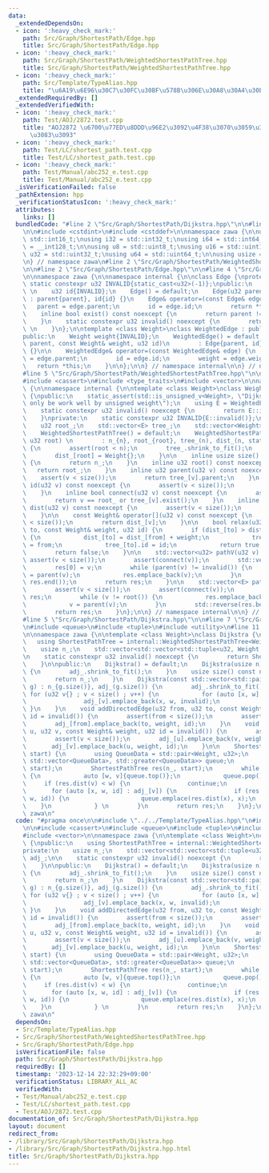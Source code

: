 ```yaml
---
data:
  _extendedDependsOn:
  - icon: ':heavy_check_mark:'
    path: Src/Graph/ShortestPath/Edge.hpp
    title: Src/Graph/ShortestPath/Edge.hpp
  - icon: ':heavy_check_mark:'
    path: Src/Graph/ShortestPath/WeightedShortestPathTree.hpp
    title: Src/Graph/ShortestPath/WeightedShortestPathTree.hpp
  - icon: ':heavy_check_mark:'
    path: Src/Template/TypeAlias.hpp
    title: "\u6A19\u6E96\u30C7\u30FC\u30BF\u578B\u306E\u30A8\u30A4\u30EA\u30A2\u30B9"
  _extendedRequiredBy: []
  _extendedVerifiedWith:
  - icon: ':heavy_check_mark:'
    path: Test/AOJ/2872.test.cpp
    title: "AOJ2872 \u6700\u77ED\u8DDD\u96E2\u3092\u4F38\u3070\u3059\u3048\u3073\u3061\
      \u3083\u3093"
  - icon: ':heavy_check_mark:'
    path: Test/LC/shortest_path.test.cpp
    title: Test/LC/shortest_path.test.cpp
  - icon: ':heavy_check_mark:'
    path: Test/Manual/abc252_e.test.cpp
    title: Test/Manual/abc252_e.test.cpp
  _isVerificationFailed: false
  _pathExtension: hpp
  _verificationStatusIcon: ':heavy_check_mark:'
  attributes:
    links: []
  bundledCode: "#line 2 \"Src/Graph/ShortestPath/Dijkstra.hpp\"\n\n#line 2 \"Src/Template/TypeAlias.hpp\"\
    \n\n#include <cstdint>\n#include <cstddef>\n\nnamespace zawa {\n\nusing i16 =\
    \ std::int16_t;\nusing i32 = std::int32_t;\nusing i64 = std::int64_t;\nusing i128\
    \ = __int128_t;\n\nusing u8 = std::uint8_t;\nusing u16 = std::uint16_t;\nusing\
    \ u32 = std::uint32_t;\nusing u64 = std::uint64_t;\n\nusing usize = std::size_t;\n\
    \n} // namespace zawa\n#line 2 \"Src/Graph/ShortestPath/WeightedShortestPathTree.hpp\"\
    \n\n#line 2 \"Src/Graph/ShortestPath/Edge.hpp\"\n\n#line 4 \"Src/Graph/ShortestPath/Edge.hpp\"\
    \n\nnamespace zawa {\n\nnamespace internal {\n\nclass Edge {\nprotected:\n   \
    \ static constexpr u32 INVALID{static_cast<u32>(-1)};\npublic:\n    u32 parent{INVALID};\
    \ \n    u32 id{INVALID};\n    Edge() = default;\n    Edge(u32 parent, u32 id)\
    \ : parent{parent}, id{id} {}\n    Edge& operator=(const Edge& edge) {\n     \
    \   parent = edge.parent;\n        id = edge.id;\n        return *this;\n    }\n\
    \    inline bool exist() const noexcept {\n        return parent != INVALID;\n\
    \    }\n    static constexpr u32 invalid() noexcept {\n        return INVALID;\
    \ \n    }\n};\n\ntemplate <class Weight>\nclass WeightedEdge : public Edge {\n\
    public:\n    Weight weight{INVALID};\n    WeightedEdge() = default;\n    WeightedEdge(u32\
    \ parent, const Weight& weight, u32 id)\n        : Edge{parent, id}, weight{weight}\
    \ {}\n\n    WeightedEdge& operator=(const WeightedEdge& edge) {\n        parent\
    \ = edge.parent;\n        id = edge.id;\n        weight = edge.weight;\n     \
    \   return *this;\n    }\n\n};\n\n} // namespace internal\n\n} // namespace zawa\n\
    #line 5 \"Src/Graph/ShortestPath/WeightedShortestPathTree.hpp\"\n\n#include <algorithm>\n\
    #include <cassert>\n#include <type_traits>\n#include <vector>\n\nnamespace zawa\
    \ {\n\nnamespace internal {\n\ntemplate <class Weight>\nclass WeightedShortestPathTree\
    \ {\npublic:\n    static_assert(std::is_unsigned_v<Weight>, \"Dijkstra's Algorithm\
    \ only be work well by unsigned weight\");\n    using E = WeightedEdge<Weight>;\n\
    \    static constexpr u32 invalid() noexcept {\n        return E::invalid();\n\
    \    }\nprivate:\n    static constexpr u32 INVALID{E::invalid()};\n    usize n_;\n\
    \    u32 root_;\n    std::vector<E> tree_;\n    std::vector<Weight> dist_;\npublic:\n\
    \    WeightedShortestPathTree() = default;\n    WeightedShortestPathTree(u32 n,\
    \ u32 root) \n        : n_{n}, root_{root}, tree_(n), dist_(n, static_cast<Weight>(-1))\
    \ {\n        assert(root < n);\n        tree_.shrink_to_fit();\n        dist_.shrink_to_fit();\n\
    \        dist_[root] = Weight{};\n    }\n\n    inline usize size() const noexcept\
    \ {\n        return n_;\n    }\n    inline u32 root() const noexcept {\n     \
    \   return root_;\n    }\n    inline u32 parent(u32 v) const noexcept {\n    \
    \    assert(v < size());\n        return tree_[v].parent;\n    }\n    inline u32\
    \ id(u32 v) const noexcept {\n        assert(v < size());\n        return tree_[v].id;\n\
    \    }\n    inline bool connect(u32 v) const noexcept {\n        assert(v < size());\n\
    \        return v == root_ or tree_[v].exist();\n    }\n    inline const Weight&\
    \ dist(u32 v) const noexcept {\n        assert(v < size());\n        return dist_[v];\n\
    \    }\n\n    const Weight& operator[](u32 v) const noexcept {\n        assert(v\
    \ < size());\n        return dist_[v];\n    }\n\n    bool relax(u32 from, u32\
    \ to, const Weight& weight, u32 id) {\n        if (dist_[to] > dist_[from] + weight)\
    \ {\n            dist_[to] = dist_[from] + weight;\n            tree_[to].parent\
    \ = from;\n            tree_[to].id = id;\n            return true;\n        }\n\
    \        return false;\n    }\n\n    std::vector<u32> pathV(u32 v) {\n       \
    \ assert(v < size());\n        assert(connect(v));\n        std::vector<u32> res(1);\n\
    \        res[0] = v;\n        while (parent(v) != invalid()) {\n            v\
    \ = parent(v);\n            res.emplace_back(v);\n        }\n        std::reverse(res.begin(),\
    \ res.end());\n        return res;\n    }\n\n    std::vector<E> pathE(u32 v) {\n\
    \        assert(v < size());\n        assert(connect(v));\n        std::vector<E>\
    \ res;\n        while (v != root()) {\n            res.emplace_back(tree_[v]);\n\
    \            v = parent(v);\n        }\n        std::reverse(res.begin(), res.end());\n\
    \        return res;\n    }\n};\n\n} // namespace internal\n\n} // namespace zawa\n\
    #line 5 \"Src/Graph/ShortestPath/Dijkstra.hpp\"\n\n#line 7 \"Src/Graph/ShortestPath/Dijkstra.hpp\"\
    \n#include <queue>\n#include <tuple>\n#include <utility>\n#line 11 \"Src/Graph/ShortestPath/Dijkstra.hpp\"\
    \n\nnamespace zawa {\n\ntemplate <class Weight>\nclass Dijkstra {\npublic:\n \
    \   using ShortestPathTree = internal::WeightedShortestPathTree<Weight>;\nprivate:\n\
    \    usize n_;\n    std::vector<std::vector<std::tuple<u32, Weight, u32>>> adj_;\n\
    \n    static constexpr u32 invalid() noexcept {\n        return ShortestPathTree::invalid();\n\
    \    }\n\npublic:\n    Dijkstra() = default;\n    Dijkstra(usize n) : n_{n}, adj_(n)\
    \ {\n        adj_.shrink_to_fit();\n    }\n    usize size() const noexcept {\n\
    \        return n_;\n    }\n    Dijkstra(const std::vector<std::pair<u32, Weight>>&\
    \ g) : n_{g.size()}, adj_(g.size()) {\n        adj_.shrink_to_fit();\n       \
    \ for (u32 v{} ; v < size() ; v++) {\n            for (auto [x, w] : g[v]) {\n\
    \                adj_[v].emplace_back(x, w, invalid);\n            }\n       \
    \ }\n    }\n    void addDirectedEdge(u32 from, u32 to, const Weight& weight, u32\
    \ id = invalid()) {\n        assert(from < size());\n        assert(to < size());\n\
    \        adj_[from].emplace_back(to, weight, id);\n    }\n    void addUndirectedEdge(u32\
    \ u, u32 v, const Weight& weight, u32 id = invalid()) {\n        assert(u < size());\n\
    \        assert(v < size());\n        adj_[u].emplace_back(v, weight, id);\n \
    \       adj_[v].emplace_back(u, weight, id);\n    }\n\n    ShortestPathTree build(u32\
    \ start) {\n        using QueueData = std::pair<Weight, u32>;\n        std::priority_queue<QueueData,\
    \ std::vector<QueueData>, std::greater<QueueData>> queue;\n        queue.emplace(Weight{},\
    \ start);\n        ShortestPathTree res(n_, start);\n        while (queue.size())\
    \ {\n            auto [w, v]{queue.top()};\n            queue.pop();\n       \
    \     if (res.dist(v) < w) {\n                continue;\n            }\n     \
    \       for (auto [x, w, id] : adj_[v]) {\n                if (res.relax(v, x,\
    \ w, id)) {\n                    queue.emplace(res.dist(x), x);\n            \
    \    }\n            } \n        }\n        return res;\n    }\n};\n\n} // namespace\
    \ zawa\n"
  code: "#pragma once\n\n#include \"../../Template/TypeAlias.hpp\"\n#include \"./WeightedShortestPathTree.hpp\"\
    \n\n#include <cassert>\n#include <queue>\n#include <tuple>\n#include <utility>\n\
    #include <vector>\n\nnamespace zawa {\n\ntemplate <class Weight>\nclass Dijkstra\
    \ {\npublic:\n    using ShortestPathTree = internal::WeightedShortestPathTree<Weight>;\n\
    private:\n    usize n_;\n    std::vector<std::vector<std::tuple<u32, Weight, u32>>>\
    \ adj_;\n\n    static constexpr u32 invalid() noexcept {\n        return ShortestPathTree::invalid();\n\
    \    }\n\npublic:\n    Dijkstra() = default;\n    Dijkstra(usize n) : n_{n}, adj_(n)\
    \ {\n        adj_.shrink_to_fit();\n    }\n    usize size() const noexcept {\n\
    \        return n_;\n    }\n    Dijkstra(const std::vector<std::pair<u32, Weight>>&\
    \ g) : n_{g.size()}, adj_(g.size()) {\n        adj_.shrink_to_fit();\n       \
    \ for (u32 v{} ; v < size() ; v++) {\n            for (auto [x, w] : g[v]) {\n\
    \                adj_[v].emplace_back(x, w, invalid);\n            }\n       \
    \ }\n    }\n    void addDirectedEdge(u32 from, u32 to, const Weight& weight, u32\
    \ id = invalid()) {\n        assert(from < size());\n        assert(to < size());\n\
    \        adj_[from].emplace_back(to, weight, id);\n    }\n    void addUndirectedEdge(u32\
    \ u, u32 v, const Weight& weight, u32 id = invalid()) {\n        assert(u < size());\n\
    \        assert(v < size());\n        adj_[u].emplace_back(v, weight, id);\n \
    \       adj_[v].emplace_back(u, weight, id);\n    }\n\n    ShortestPathTree build(u32\
    \ start) {\n        using QueueData = std::pair<Weight, u32>;\n        std::priority_queue<QueueData,\
    \ std::vector<QueueData>, std::greater<QueueData>> queue;\n        queue.emplace(Weight{},\
    \ start);\n        ShortestPathTree res(n_, start);\n        while (queue.size())\
    \ {\n            auto [w, v]{queue.top()};\n            queue.pop();\n       \
    \     if (res.dist(v) < w) {\n                continue;\n            }\n     \
    \       for (auto [x, w, id] : adj_[v]) {\n                if (res.relax(v, x,\
    \ w, id)) {\n                    queue.emplace(res.dist(x), x);\n            \
    \    }\n            } \n        }\n        return res;\n    }\n};\n\n} // namespace\
    \ zawa\n"
  dependsOn:
  - Src/Template/TypeAlias.hpp
  - Src/Graph/ShortestPath/WeightedShortestPathTree.hpp
  - Src/Graph/ShortestPath/Edge.hpp
  isVerificationFile: false
  path: Src/Graph/ShortestPath/Dijkstra.hpp
  requiredBy: []
  timestamp: '2023-12-14 22:32:29+09:00'
  verificationStatus: LIBRARY_ALL_AC
  verifiedWith:
  - Test/Manual/abc252_e.test.cpp
  - Test/LC/shortest_path.test.cpp
  - Test/AOJ/2872.test.cpp
documentation_of: Src/Graph/ShortestPath/Dijkstra.hpp
layout: document
redirect_from:
- /library/Src/Graph/ShortestPath/Dijkstra.hpp
- /library/Src/Graph/ShortestPath/Dijkstra.hpp.html
title: Src/Graph/ShortestPath/Dijkstra.hpp
---
```

